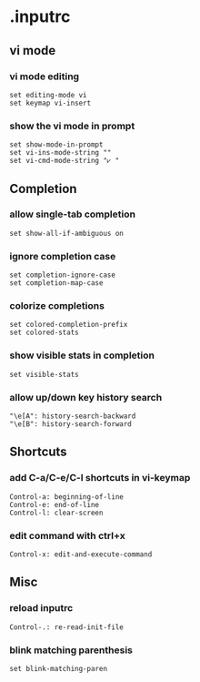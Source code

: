 # .inputrc

## vi mode

### vi mode editing

    set editing-mode vi
    set keymap vi-insert

### show the vi mode in prompt

    set show-mode-in-prompt
    set vi-ins-mode-string ""
    set vi-cmd-mode-string "⩗ "

## Completion

### allow single-tab completion

    set show-all-if-ambiguous on

### ignore completion case

    set completion-ignore-case
    set completion-map-case

### colorize completions

    set colored-completion-prefix
    set colored-stats

### show visible stats in completion

    set visible-stats

### allow up/down key history search

    "\e[A": history-search-backward
    "\e[B": history-search-forward

## Shortcuts

### add C-a/C-e/C-l shortcuts in vi-keymap

    Control-a: beginning-of-line
    Control-e: end-of-line
    Control-l: clear-screen

### edit command with ctrl+x

    Control-x: edit-and-execute-command

## Misc

### reload inputrc

    Control-.: re-read-init-file

### blink matching parenthesis

    set blink-matching-paren
